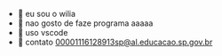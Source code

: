 - 👋 eu sou o wilia
- 👀 nao gosto de faze programa aaaaa
- 🌱 uso vscode
- 💞️ contato 00001116128913sp@al.educacao.sp.gov.br

